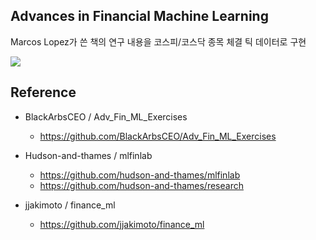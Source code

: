 ## Advances in Financial Machine Learning 

Marcos Lopez가 쓴 책<Advances in Financial Machine Learning>의  연구 내용을 코스피/코스닥 종목 체결 틱 데이터로 구현 


<img src="https://s3.ap-northeast-2.amazonaws.com/cwjang.public/afml/afml_cover.png" />


## Reference 

* BlackArbsCEO / Adv_Fin_ML_Exercises
  * https://github.com/BlackArbsCEO/Adv_Fin_ML_Exercises

* Hudson-and-thames / mlfinlab
  * https://github.com/hudson-and-thames/mlfinlab
  * https://github.com/hudson-and-thames/research

* jjakimoto / finance_ml
  * https://github.com/jjakimoto/finance_ml
